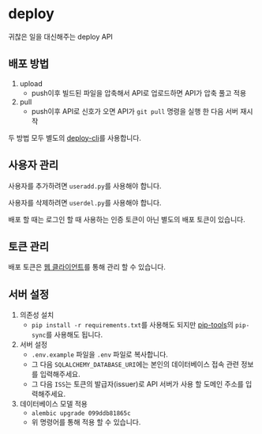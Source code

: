 # deploy

귀찮은 일을 대신해주는 deploy API

## 배포 방법

1. upload
    - push이후 빌드된 파일을 압축해서 API로 업로드하면 API가 압축 풀고 적용
2. pull
    - push이후 API로 신호가 오면 API가 `git pull` 명령을 실행 한 다음 서버 재시작

두 방법 모두 별도의 [deploy-cli](#)를 사용합니다.

## 사용자 관리

사용자를 추가하려면 `useradd.py`를 사용해야 합니다.

사용자를 삭제하려면 `userdel.py`를 사용해야 합니다.

배포 할 때는 로그인 할 때 사용하는 인증 토큰이 아닌 별도의 배포 토큰이 있습니다.

## 토큰 관리

배포 토큰은 [웹 클라이언트](#)를 통해 관리 할 수 있습니다.

## 서버 설정

1. 의존성 설치
    - `pip install -r requirements.txt`를 사용해도 되지만 [pip-tools](https://github.com/jazzband/pip-tools)의 `pip-sync`를 사용해도 됩니다.
2. 서버 설정
    - `.env.example` 파일을 `.env` 파일로 복사합니다.
    - 그 다음 `SQLALCHEMY_DATABASE_URI`에는 본인의 데이터베이스 접속 관련 정보를 입력해주세요.
    - 그 다음 `ISS`는 토큰의 발급자(issuer)로 API 서버가 사용 할 도메인 주소를 입력해주세요.
3. 데이터베이스 모델 적용
    - `alembic upgrade 099ddb81865c`
    - 위 명령어를 통해 적용 할 수 있습니다.
